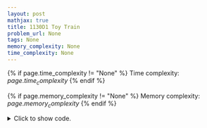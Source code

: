 ```yaml
---
layout: post
mathjax: true
title: 1130D1 Toy Train
problem_url: None
tags: None
memory_complexity: None
time_complexity: None
---
```




{% if page.time_complexity != "None" %}
Time complexity: ${{ page.time_complexity }}$
{% endif %}

{% if page.memory_complexity != "None" %}
Memory complexity: ${{ page.memory_complexity }}$
{% endif %}

<details>
<summary>
<p style="display:inline">Click to show code.</p>
</summary>
```cpp
{% raw %}
using namespace std;
using vi = vector<int>;
int main(void)
{
    int n, m;
    vi f;
    vector<vi> bs;
    cin >> n >> m;
    f.resize(n, 0), bs.resize(n);
    for (int i = 0; i < m; ++i)
    {
        int a, b;
        cin >> a >> b, --a, --b;
        bs[a].push_back(b);
    }
    auto dist = [n](int l, int r) -> int { return (r - l + n) % n; };
    for (int i = 0; i < n; ++i)
    {
        if ((int)bs[i].size() > 0)
        {
            int closest = *min_element(bs[i].begin(), bs[i].end(), [i, dist](int a, int b) {
                return dist(i, a) < dist(i, b);
            });
            f[i] = ((int)bs[i].size() - 1) * n + dist(i, closest);
        }
    }
    for (int start = 0; start < n; ++start)
    {
        int ans = 0;
        for (int delta = 0; delta < n; ++delta)
        {
            auto fi = f[(start + delta) % n];
            ans = max(ans, fi + (fi > 0) * delta);
        }
        cout << ans << " ";
    }
    return 0;
}

{% endraw %}
```
</details>


